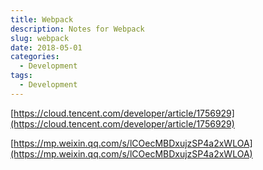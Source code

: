 ```yaml
---
title: Webpack
description: Notes for Webpack
slug: webpack
date: 2018-05-01
categories:
  - Development
tags:
  - Development
---
```


[https://cloud.tencent.com/developer/article/1756929](https://cloud.tencent.com/developer/article/1756929)

[https://mp.weixin.qq.com/s/lCOecMBDxujzSP4a2xWLOA](https://mp.weixin.qq.com/s/lCOecMBDxujzSP4a2xWLOA)
